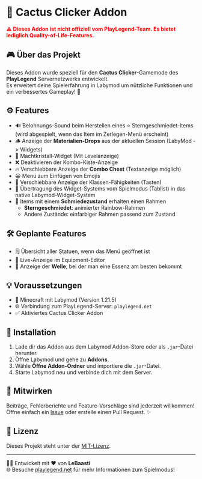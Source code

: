 # 🌵 Cactus Clicker Addon

<span style="color:red; font-weight:bold">
⚠️ Dieses Addon ist <b>nicht</b> offiziell vom PlayLegend-Team.  
Es bietet lediglich Quality-of-Life-Features.
</span>

## 🎮 Über das Projekt
Dieses Addon wurde speziell für den **Cactus Clicker**-Gamemode des **PlayLegend** Servernetzwerks entwickelt.  
Es erweitert deine Spielerfahrung in Labymod um nützliche Funktionen und ein verbessertes Gameplay! 🧩

## ⚙️ Features
- 🔊 Belohnungs-Sound beim Herstellen eines ⭐ Sterngeschmiedet-Items  
  (wird abgespielt, wenn das Item im Zerlegen-Menü erscheint)
- 🪵 Anzeige der **Materialien-Drops** aus der aktuellen Session (LabyMod -> Widgets)
- 💎 Machtkristall-Widget (Mit Levelanzeige)
- ❌ Deaktivieren der Kombo-Kiste-Anzeige
- 🔥 Verschiebbare Anzeige der **Combo Chest** (Textanzeige möglich)
- 😀 Menü zum Einfügen von Emojis
- 🎯 Verschiebbare Anzeige der Klassen-Fähigkeiten (Tasten)
- 🧩 Übertragung des Widget-Systems vom Spielmodus (Tablist) in das native Labymod-Widget-System
- 🌈 Items mit einem **Schmiedezustand** erhalten einen Rahmen
  - **Sterngeschmiedet**: animierter Rainbow-Rahmen
  - Andere Zustände: einfarbiger Rahmen passend zum Zustand

## 🛠️ Geplante Features
- 🗒️ Übersicht aller Statuen, wenn das Menü geöffnet ist
- 🔄️ Live-Anzeige im Equipment-Editor
- 🌊 Anzeige der **Welle**, bei der man eine Essenz am besten bekommt

## 💡 Voraussetzungen
- 🧱 Minecraft mit Labymod (Version 1.21.5)
- 🌐 Verbindung zum PlayLegend-Server: `playlegend.net`
- ✅ Aktiviertes Cactus Clicker Addon

## 🚀 Installation
1. Lade dir das Addon aus dem Labymod Addon-Store oder als `.jar`-Datei herunter.
2. Öffne Labymod und gehe zu **Addons**.
3. Wähle **Öffne Addon-Ordner** und importiere die `.jar`-Datei.
4. Starte Labymod neu und verbinde dich mit dem Server.

## 🤝 Mitwirken
Beiträge, Fehlerberichte und Feature-Vorschläge sind jederzeit willkommen!  
Öffne einfach ein [Issue](https://github.com/LeBaasti/cactus-clicker-addon/issues) oder erstelle einen Pull Request. ✨

## 📜 Lizenz
Dieses Projekt steht unter der [MIT-Lizenz](LICENSE).

---

🧑‍💻 Entwickelt mit ❤️ von **LeBaasti**  
🌐 Besuche [playlegend.net](https://playlegend.net) für mehr Informationen zum Spielmodus!
